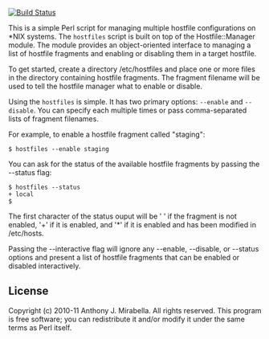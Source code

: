 [![Build Status](https://travis-ci.org/Aneurysm9/hostfile_manager.svg?branch=master)](https://travis-ci.org/Aneurysm9/hostfile_manager)

This is a simple Perl script for managing multiple hostfile configurations on *NIX systems.  The `hostfiles` script is built on top of the Hostfile::Manager module.  The module provides an object-oriented interface to managing a list of hostfile fragments and enabling or disabling them in a target hostfile.

To get started, create a directory /etc/hostfiles and place one or more files in the directory containing hostfile fragments.  The fragment filename will be used to tell the hostfile manager what to enable or disable.

Using the `hostfiles` is simple.  It has two primary options: `--enable` and `--disable`.  You can specify each multiple times or pass comma-separated lists of fragment filenames.

For example, to enable a hostfile fragment called "staging":

    $ hostfiles --enable staging

You can ask for the status of the available hostfile fragments by passing the --status flag:

    $ hostfiles --status
    + local
    $

The first character of the status ouput will be ' ' if the fragment is not enabled, '+' if it is enabled, and '*' if it is enabled and has been modified in /etc/hosts.

Passing the --interactive flag will ignore any --enable, --disable, or --status options and present a list of hostfile fragments that can be enabled or disabled interactively.

License
----

Copyright (c) 2010-11 Anthony J. Mirabella. All rights reserved.
This program is free software; you can redistribute it and/or
modify it under the same terms as Perl itself.

